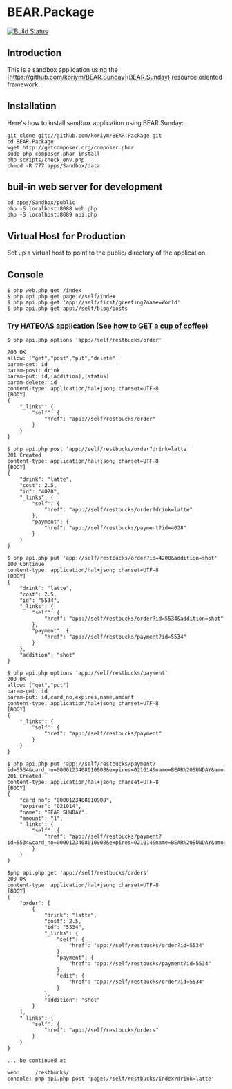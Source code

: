 BEAR.Package
=============================

[![Build Status](https://secure.travis-ci.org/koriym/BEAR.Package.png?branch=master)](http://travis-ci.org/koriym/BEAR.Package)

Introduction
------------
This is a sandbox application using the [https://github.com/koriym/BEAR.Sunday](BEAR.Sunday) resource oriented framework.

Installation
------------

Here's how to install sandbox application using BEAR.Sunday:

    git clone git://github.com/koriym/BEAR.Package.git
    cd BEAR.Package
    wget http://getcomposer.org/composer.phar
    sudo php composer.phar install
    php scripts/check_env.php
    chmod -R 777 apps/Sandbox/data

buil-in web server for development
------------------

    cd apps/Sandbox/public
    php -S localhost:8088 web.php
    php -S localhost:8089 api.php

Virtual Host for Production
------------
Set up a virtual host to point to the public/ directory of the application.

Console
-------

    $ php web.php get /index
    $ php api.php get page://self/index
    $ php api.php get 'app://self/first/greeting?name=World'
    $ php api.php get app://self/blog/posts

### Try HATEOAS application (See [how to GET a cup of coffee](http://www.infoq.com/articles/webber-rest-workflow))

    $ php api.php options 'app://self/restbucks/order'

    200 OK
    allow: ["get","post","put","delete"]
    param-get: id
    param-post: drink
    param-put: id,(addition),(status)
    param-delete: id
    content-type: application/hal+json; charset=UTF-8
    [BODY]
    {
        "_links": {
            "self": {
                "href": "app://self/restbucks/order"
            }
        }
    }

    $ php api.php post 'app://self/restbucks/order?drink=latte'
    201 Created
    content-type: application/hal+json; charset=UTF-8
    [BODY]
    {
        "drink": "latte",
        "cost": 2.5,
        "id": "4028",
        "_links": {
            "self": {
                "href": "app://self/restbucks/order?drink=latte"
            },
            "payment": {
                "href": "app://self/restbucks/payment?id=4028"
            }
        }
    }

    $ php api.php put 'app://self/restbucks/order?id=4208&addition=shot'
    100 Continue
    content-type: application/hal+json; charset=UTF-8
    [BODY]
    {
        "drink": "latte",
        "cost": 2.5,
        "id": "5534",
        "_links": {
            "self": {
                "href": "app://self/restbucks/order?id=5534&addition=shot"
            },
            "payment": {
                "href": "app://self/restbucks/payment?id=5534"
            }
        },
        "addition": "shot"
    }

    $ php api.php options 'app://self/restbucks/payment'
    200 OK
    allow: ["get","put"]
    param-get: id
    param-put: id,card_no,expires,name,amount
    content-type: application/hal+json; charset=UTF-8
    [BODY]
    {
        "_links": {
            "self": {
                "href": "app://self/restbucks/payment"
            }
        }
    }

    $ php api.php put 'app://self/restbucks/payment?id=5534&card_no=0000123408010908&expires=021014&name=BEAR%20SUNDAY&amount=1'
    201 Created
    content-type: application/hal+json; charset=UTF-8
    [BODY]
    {
        "card_no": "0000123408010908",
        "expires": "021014",
        "name": "BEAR SUNDAY",
        "amount": "1",
        "_links": {
            "self": {
                "href": "app://self/restbucks/payment?id=5534&card_no=0000123408010908&expires=021014&name=BEAR%20SUNDAY&amount=1"
            }
        }
    }

    $php api.php get 'app://self/restbucks/orders'
    200 OK
    content-type: application/hal+json; charset=UTF-8
    [BODY]
    {
        "order": [
            {
                "drink": "latte",
                "cost": 2.5,
                "id": "5534",
                "_links": {
                    "self": {
                        "href": "app://self/restbucks/order?id=5534"
                    },
                    "payment": {
                        "href": "app://self/restbucks/payment?id=5534"
                    },
                    "edit": {
                        "href": "app://self/restbucks/order?id=5534"
                    }
                },
                "addition": "shot"
            }
        ],
        "_links": {
            "self": {
                "href": "app://self/restbucks/orders"
            }
        }
    }

    ... be continued at
	
    web:     /restbucks/
    console: php api.php post 'page://self/restbucks/index?drink=latte'
